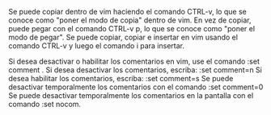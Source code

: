 Se puede copiar dentro de vim haciendo el comando CTRL-v, lo que se conoce como
"poner el modo de copia" dentro de vim. En vez de copiar, puede pegar con el
comando CTRL-v p, lo que se conoce como "poner el modo de pegar". Se puede
copiar, copiar e insertar en vim usando el comando CTRL-v y luego el comando i
para insertar.

Si desea desactivar o habilitar los comentarios en vim, use el comando :set
comment .
Si desea desactivar los comentarios, escriba:
:set comment=n
Si desea habilitar los comentarios, escriba:
:set comment=s
Se puede desactivar temporalmente los comentarios con el comando :set comment=0
Se puede desactivar temporalmente los comentarios en la pantalla con el comando
:set nocom.